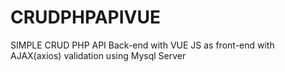 # CRUDPHPAPIVUE
SIMPLE CRUD PHP API Back-end with VUE JS as front-end with AJAX(axios) validation using Mysql Server
